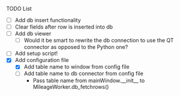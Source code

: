 TODO List

- [ ] Add db insert functionality
- [ ] Clear fields after row is inserted into db
- [ ] Add db viewer
  - [ ] Would it be smart to rewrite the db connection to use the QT connector as opposed to the Python one?
- [ ] Add setup script!
- [x] Add configuration file
  - [x] Add table name to window from config file
  - [ ] Add table name to db connector from config file
    * Pass table name from mainWindow.\_\_init\_\_ to MileageWorker.db_fetchrows()
